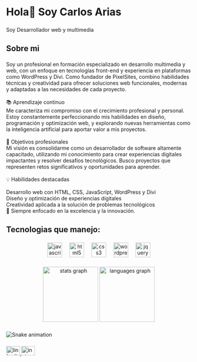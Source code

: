 <h1 align="left">Hola👋 Soy Carlos Arias</h1>

###

<p align="left">Soy Desarrollador web y multimedia</p>

###

<h2 align="left">Sobre mi</h2>

###

<p align="left">Soy un profesional en formación especializado en desarrollo multimedia y web, con un enfoque en tecnologías front-end y experiencia en plataformas como WordPress y Divi. Como fundador de PixelSites, combino habilidades técnicas y creatividad para ofrecer soluciones web funcionales, modernas y adaptadas a las necesidades de cada proyecto.<br><br>📚 Aprendizaje continuo<br>Me caracteriza mi compromiso con el crecimiento profesional y personal. Estoy constantemente perfeccionando mis habilidades en diseño, programación y optimización web, y explorando nuevas herramientas como la inteligencia artificial para aportar valor a mis proyectos.<br><br>🎯 Objetivos profesionales<br>Mi visión es consolidarme como un desarrollador de software altamente capacitado, utilizando mi conocimiento para crear experiencias digitales impactantes y resolver desafíos tecnológicos. Busco proyectos que representen retos significativos y oportunidades para aprender.<br><br>💡 Habilidades destacadas<br><br>Desarrollo web con HTML, CSS, JavaScript, WordPress y Divi<br>Diseño y optimización de experiencias digitales<br>Creatividad aplicada a la solución de problemas tecnológicos<br>🚀 Siempre enfocado en la excelencia y la innovación.</p>

###

<h2 align="left">Tecnologias que manejo:</h2>

###

<div align="center">
  <img src="https://cdn.jsdelivr.net/gh/devicons/devicon/icons/javascript/javascript-original.svg" height="40" alt="javascript logo"  />
  <img width="12" />
  <img src="https://cdn.jsdelivr.net/gh/devicons/devicon/icons/html5/html5-original.svg" height="40" alt="html5 logo"  />
  <img width="12" />
  <img src="https://cdn.jsdelivr.net/gh/devicons/devicon/icons/css3/css3-original.svg" height="40" alt="css3 logo"  />
  <img width="12" />
  <img src="https://cdn.jsdelivr.net/gh/devicons/devicon/icons/wordpress/wordpress-original.svg" height="40" alt="wordpress logo"  />
  <img width="12" />
  <img src="https://cdn.jsdelivr.net/gh/devicons/devicon/icons/jquery/jquery-original.svg" height="40" alt="jquery logo"  />
</div>

###

<div align="center">
  <img src="https://github-readme-stats.vercel.app/api?username=carlosdevfront&hide_title=false&hide_rank=false&show_icons=true&include_all_commits=true&count_private=true&disable_animations=false&theme=dracula&locale=en&hide_border=false&order=1" height="150" alt="stats graph"  />
  <img src="https://github-readme-stats.vercel.app/api/top-langs?username=carlosdevfront&locale=en&hide_title=false&layout=compact&card_width=320&langs_count=5&theme=dracula&hide_border=false&order=2" height="150" alt="languages graph"  />
</div>

###

<img src="https://raw.githubusercontent.com/carlosdevfront/carlosdevfront/output/snake.svg" alt="Snake animation" />

###

<div align="left">
  <a href="https://www.linkedin.com/in/carlosarisan/" target="_blank">
    <img src="https://raw.githubusercontent.com/maurodesouza/profile-readme-generator/master/src/assets/icons/social/linkedin/default.svg" width="37" height="25" alt="linkedin logo"  />
  </a>
  <a href="https://www.instagram.com/pixelsitesdesign/" target="_blank">
    <img src="https://raw.githubusercontent.com/maurodesouza/profile-readme-generator/master/src/assets/icons/social/instagram/default.svg" width="37" height="25" alt="instagram logo"  />
  </a>
</div>

###
